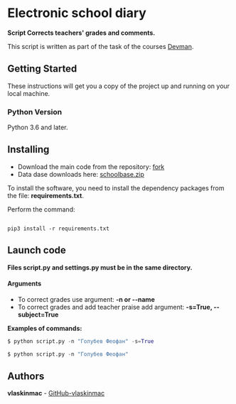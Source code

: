 # Electronic school diary


**Script Corrects teachers' grades and comments.**


This script is written as part of the task of the courses [Devman](https://dvmn.org).


## Getting Started

These instructions will get you a copy of the project up and running on your local machine.

### Python Version

Python 3.6 and later.



## Installing

- Download the main code from the repository: [fork](https://github.com/devmanorg/e-diary/tree/master)
- Data dase downloads here: [schoolbase.zip](https://github.com/vlaskinmac/e-diary/files/7985932/schoolbase.zip)


To install the software, you need to install the dependency packages from the file: **requirements.txt**.

Perform the command:

```

pip3 install -r requirements.txt

```
## Launch code
**Files script.py and settings.py must be in the same directory.**
#### Arguments
- To correct grades use argument: **-n or --name** 
- To correct grades and add teacher praise add argument: **-s=True, --subject=True** 


**Examples of commands:**


```python
$ python script.py -n "Голубев Феофан" -s=True
```

```python
$ python script.py -n "Голубев Феофан" 
```


## Authors

**vlaskinmac**  - [GitHub-vlaskinmac](https://github.com/vlaskinmac/)


